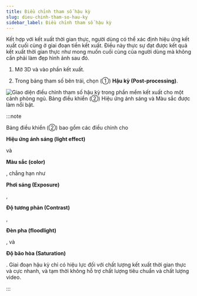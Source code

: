 ```yaml
---
title: Điều chỉnh tham số hậu kỳ
slug: dieu-chinh-tham-so-hau-ky
sidebar_label: Điều chỉnh tham số hậu kỳ
---
```


Kết hợp với kết xuất thời gian thực, người dùng có thể xác định hiệu ứng kết xuất cuối cùng ở giai đoạn tiền kết xuất. Điều này thực sự đạt được kết quả kết xuất thời gian thực như mong muốn cuối cùng của người dùng mà không cần phải làm đẹp hình ảnh sau đó.

1. Mở 3D và vào phần kết xuất.

2. Trong bảng tham số bên trái, chọn (①) **Hậu kỳ (Post-processing)**.

![Giao diện điều chỉnh tham số hậu kỳ trong phần mềm kết xuất cho một cảnh phòng ngủ. Bảng điều khiển (②) Hiệu ứng ánh sáng và Màu sắc được làm nổi bật.](https://storage.googleapis.com/jegavn_kb/images/77aa1767-d07f-475b-8eed-115154443a3f.png)

:::note

Bảng điều khiển (②) bao gồm các điều chỉnh cho 

**Hiệu ứng ánh sáng (light effect)**

 và 

**Màu sắc (color)**

, chẳng hạn như 

**Phơi sáng (Exposure)**

, 

**Độ tương phản (Contrast)**

, 

**Đèn pha (floodlight)**

, và 

**Độ bão hòa (Saturation)**

. Giai đoạn hậu kỳ chỉ có hiệu lực đối với chất lượng kết xuất thời gian thực và cực nhanh, và tạm thời không hỗ trợ chất lượng tiêu chuẩn và chất lượng video.

:::